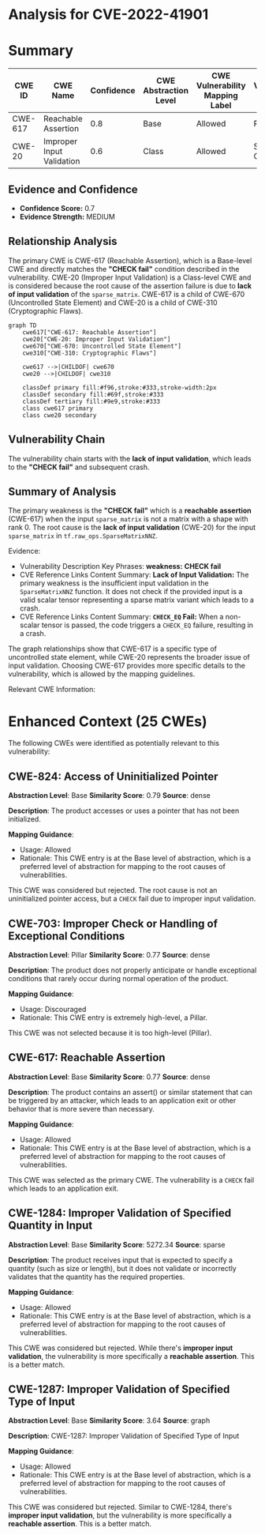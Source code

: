 # Analysis for CVE-2022-41901

# Summary
| CWE ID | CWE Name | Confidence | CWE Abstraction Level | CWE Vulnerability Mapping Label | CWE-Vulnerability Mapping Notes |
|---|---|---|---|---|---|
| CWE-617 | Reachable Assertion | 0.8 | Base | Allowed | Primary CWE |
| CWE-20 | Improper Input Validation | 0.6 | Class | Allowed | Secondary Candidate |

## Evidence and Confidence

*   **Confidence Score:** 0.7
*   **Evidence Strength:** MEDIUM

## Relationship Analysis
The primary CWE is CWE-617 (Reachable Assertion), which is a Base-level CWE and directly matches the **"CHECK fail"** condition described in the vulnerability. CWE-20 (Improper Input Validation) is a Class-level CWE and is considered because the root cause of the assertion failure is due to **lack of input validation** of the `sparse_matrix`. CWE-617 is a child of CWE-670 (Uncontrolled State Element) and CWE-20 is a child of CWE-310 (Cryptographic Flaws).

```mermaid
graph TD
    cwe617["CWE-617: Reachable Assertion"]
    cwe20["CWE-20: Improper Input Validation"]
    cwe670["CWE-670: Uncontrolled State Element"]
    cwe310["CWE-310: Cryptographic Flaws"]
    
    cwe617 -->|CHILDOF| cwe670
    cwe20 -->|CHILDOF| cwe310
    
    classDef primary fill:#f96,stroke:#333,stroke-width:2px
    classDef secondary fill:#69f,stroke:#333
    classDef tertiary fill:#9e9,stroke:#333
    class cwe617 primary
    class cwe20 secondary
```

## Vulnerability Chain
The vulnerability chain starts with the **lack of input validation**, which leads to the **"CHECK fail"** and subsequent crash.

## Summary of Analysis
The primary weakness is the **"CHECK fail"** which is a **reachable assertion** (CWE-617) when the input `sparse_matrix` is not a matrix with a shape with rank 0. The root cause is the **lack of input validation** (CWE-20) for the input `sparse_matrix` in `tf.raw_ops.SparseMatrixNNZ`.

Evidence:
- Vulnerability Description Key Phrases: **weakness:** **CHECK fail**
- CVE Reference Links Content Summary: **Lack of Input Validation:** The primary weakness is the insufficient input validation in the `SparseMatrixNNZ` function. It does not check if the provided input is a valid scalar tensor representing a sparse matrix variant which leads to a crash.
- CVE Reference Links Content Summary: **`CHECK_EQ` Fail:** When a non-scalar tensor is passed, the code triggers a `CHECK_EQ` failure, resulting in a crash.

The graph relationships show that CWE-617 is a specific type of uncontrolled state element, while CWE-20 represents the broader issue of input validation. Choosing CWE-617 provides more specific details to the vulnerability, which is allowed by the mapping guidelines.

Relevant CWE Information:

# Enhanced Context (25 CWEs)
The following CWEs were identified as potentially relevant to this vulnerability:

## CWE-824: Access of Uninitialized Pointer
**Abstraction Level**: Base
**Similarity Score**: 0.79
**Source**: dense

**Description**:
The product accesses or uses a pointer that has not been initialized.

**Mapping Guidance**:
- Usage: Allowed
- Rationale: This CWE entry is at the Base level of abstraction, which is a preferred level of abstraction for mapping to the root causes of vulnerabilities.

This CWE was considered but rejected. The root cause is not an uninitialized pointer access, but a `CHECK` fail due to improper input validation.

## CWE-703: Improper Check or Handling of Exceptional Conditions
**Abstraction Level**: Pillar
**Similarity Score**: 0.77
**Source**: dense

**Description**:
The product does not properly anticipate or handle exceptional conditions that rarely occur during normal operation of the product.

**Mapping Guidance**:
- Usage: Discouraged
- Rationale: This CWE entry is extremely high-level, a Pillar.

This CWE was not selected because it is too high-level (Pillar).

## CWE-617: Reachable Assertion
**Abstraction Level**: Base
**Similarity Score**: 0.77
**Source**: dense

**Description**:
The product contains an assert() or similar statement that can be triggered by an attacker, which leads to an application exit or other behavior that is more severe than necessary.

**Mapping Guidance**:
- Usage: Allowed
- Rationale: This CWE entry is at the Base level of abstraction, which is a preferred level of abstraction for mapping to the root causes of vulnerabilities.

This CWE was selected as the primary CWE. The vulnerability is a `CHECK` fail which leads to an application exit.

## CWE-1284: Improper Validation of Specified Quantity in Input
**Abstraction Level**: Base
**Similarity Score**: 5272.34
**Source**: sparse

**Description**:
The product receives input that is expected to specify a quantity (such as size or length), but it does not validate or incorrectly validates that the quantity has the required properties.

**Mapping Guidance**:
- Usage: Allowed
- Rationale: This CWE entry is at the Base level of abstraction, which is a preferred level of abstraction for mapping to the root causes of vulnerabilities.

This CWE was considered but rejected. While there's **improper input validation**, the vulnerability is more specifically a **reachable assertion**. This is a better match.

## CWE-1287: Improper Validation of Specified Type of Input
**Abstraction Level**: Base
**Similarity Score**: 3.64
**Source**: graph

**Description**:
CWE-1287: Improper Validation of Specified Type of Input

**Mapping Guidance**:
- Usage: Allowed
- Rationale: This CWE entry is at the Base level of abstraction, which is a preferred level of abstraction for mapping to the root causes of vulnerabilities.

This CWE was considered but rejected. Similar to CWE-1284, there's **improper input validation**, but the vulnerability is more specifically a **reachable assertion**. This is a better match.